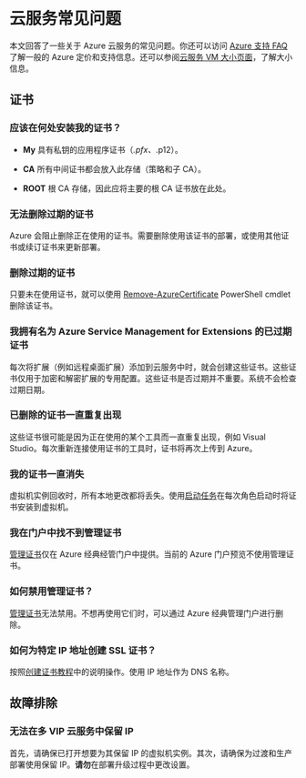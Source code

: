 <properties
	pageTitle="云服务常见问题 | Azure"
	description="有关云服务的常见问题。"
	services="cloud-services"
	documentationCenter=""
	authors="Thraka"
	manager="timlt"
	editor=""/>  


<tags
	ms.service="cloud-services"
	ms.workload="tbd"
	ms.tgt_pltfrm="na"
	ms.devlang="na"
	ms.topic="article"
	ms.date="08/19/2016"
	ms.author="adegeo"
	wacn.date="10/24/2016"/>  


# 云服务常见问题
本文回答了一些关于 Azure 云服务的常见问题。你还可以访问 [Azure 支持 FAQ](http://go.microsoft.com/fwlink/?LinkID=185083) 了解一般的 Azure 定价和支持信息。还可以参阅[云服务 VM 大小页面](/documentation/articles/cloud-services-sizes-specs/)，了解大小信息。

## 证书

### 应该在何处安装我的证书？

- **My** 具有私钥的应用程序证书（*.pfx、*.p12）。

- **CA** 所有中间证书都会放入此存储（策略和子 CA）。

- **ROOT** 根 CA 存储，因此应将主要的根 CA 证书放在此处。

### 无法删除过期的证书

Azure 会阻止删除正在使用的证书。需要删除使用该证书的部署，或使用其他证书或续订证书来更新部署。

### 删除过期的证书

只要未在使用证书，就可以使用 [Remove-AzureCertificate](https://msdn.microsoft.com/zh-cn/library/azure/mt589145.aspx) PowerShell cmdlet 删除该证书。

### 我拥有名为 Azure Service Management for Extensions 的已过期证书

每次将扩展（例如远程桌面扩展）添加到云服务中时，就会创建这些证书。这些证书仅用于加密和解密扩展的专用配置。这些证书是否过期并不重要。系统不会检查过期日期。

### 已删除的证书一直重复出现

这些证书很可能是因为正在使用的某个工具而一直重复出现，例如 Visual Studio。每次重新连接使用证书的工具时，证书将再次上传到 Azure。

### 我的证书一直消失

虚拟机实例回收时，所有本地更改都将丢失。使用[启动任务](/documentation/articles/cloud-services-startup-tasks/)在每次角色启动时将证书安装到虚拟机。

### 我在门户中找不到管理证书

[管理证书](/documentation/articles/azure-api-management-certs/)仅在 Azure 经典经管门户中提供。当前的 Azure 门户预览不使用管理证书。

### 如何禁用管理证书？

[管理证书](/documentation/articles/azure-api-management-certs/)无法禁用。不想再使用它们时，可以通过 Azure 经典管理门户进行删除。

### 如何为特定 IP 地址创建 SSL 证书？

按照[创建证书教程](/documentation/articles/cloud-services-certs-create/)中的说明操作。使用 IP 地址作为 DNS 名称。

## 故障排除

### 无法在多 VIP 云服务中保留 IP

首先，请确保已打开想要为其保留 IP 的虚拟机实例。其次，请确保为过渡和生产部署使用保留 IP。**请勿**在部署升级过程中更改设置。

<!---HONumber=Mooncake_1017_2016-->